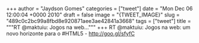 
+++
author = "Jaydson Gomes"
categories = ["tweet"]
date = "Mon Dec 06 12:00:04 +0000 2010"
draft = false
image = "{TWEET_IMAGE}"
slug = "489c0c2bc99a8fbd8e920871aee3ae42841a3668"
tags = ["tweet"]
title = """RT @maktuiu: Jogos na web..."""
+++
RT @maktuiu: Jogos na web: um novo horizonte para o #HTML5 - http://goo.gl/sfyfC
